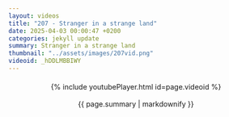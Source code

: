 ```yaml
---
layout: videos
title: "207 - Stranger in a strange land"
date: 2025-04-03 00:00:47 +0200
categories: jekyll update
summary: Stranger in a strange land
thumbnail: "../assets/images/207vid.png"
videoid: _hDDLMBBIWY
---
```


<div style="text-align: center; margin-top: 20px;">
  {% include youtubePlayer.html id=page.videoid %}
  <p style="margin-top: 15px; font-size: 1.2em; color: #333;">
    <p>{{ page.summary | markdownify }}</p>
  </p>
</div>
